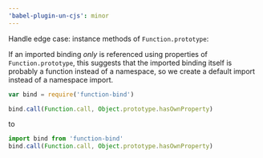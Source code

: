 ```yaml
---
'babel-plugin-un-cjs': minor
---
```


Handle edge case: instance methods of `Function.prototype`:

If an imported binding _only_ is referenced using properties of `Function.prototype`, this suggests that the imported binding itself is probably a function instead of a namespace, so we create a default import instead of a namespace import.

```js
var bind = require('function-bind')

bind.call(Function.call, Object.prototype.hasOwnProperty)
```

to

```js
import bind from 'function-bind'
bind.call(Function.call, Object.prototype.hasOwnProperty)
```
